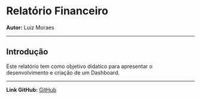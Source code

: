 # Relatório Financeiro

**Autor:** Luiz Moraes  

---

## Introdução

Este relatório tem como objetivo didatico para apresentar o desenvolvimento e criação de um Dashboard.

---


**Link GitHub:**  [GitHub](https://github.com/Loxzfusion)
